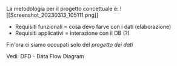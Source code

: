 La metodologia per il progetto concettuale è:
![[Screenshot_20230313_105111.png]]

- Requisiti funzionali = cosa devo farve con i dati (elaborazione)
- Requisiti applicativi = interazione con il DB (?)

Fin'ora ci siamo occupati solo del *progetto dei dati*

Vedi: DFD - Data Flow Diagram